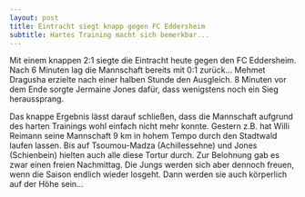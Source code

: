 ```yaml
---
layout: post
title: Eintracht siegt knapp gegen FC Eddersheim
subtitle: Hartes Training macht sich bemerkbar...
---
```


Mit einem knappen 2:1 siegte die Eintracht heute gegen den FC Eddersheim. Nach 6 Minuten lag die Mannschaft bereits mit 0:1 zurück... Mehmet Dragusha erzielte nach einer halben Stunde den Ausgleich. 8 Minuten vor dem Ende sorgte Jermaine Jones dafür, dass wenigstens noch ein Sieg heraussprang.

Das knappe Ergebnis lässt darauf schließen, dass die Mannschaft aufgrund des harten Trainings wohl einfach nicht mehr konnte. Gestern z.B. hat Willi Reimann seine Mannschaft 9 km in hohem Tempo durch den Stadtwald laufen lassen. Bis auf Tsoumou-Madza (Achillessehne) und Jones (Schienbein) hielten auch alle diese Tortur durch. Zur Belohnung gab es zwar einen freien Nachmittag. Die Jungs werden sich aber dennoch freuen, wenn die Saison endlich wieder losgeht. Dann werden sie auch körperlich auf der Höhe sein...
